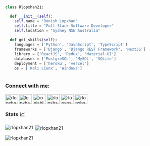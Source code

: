 

```python

class Rlopxhan21:

  def __init__(self):
    self.name = "Ronish Lopxhan"
    self.title = "Full Stack Software Developer"
    self.location = "Sydney NSW Australia"
    
  def get_skills(self):
    languages = ['Python', 'JavaScript', 'TypeScript']
    frameworks = ['Django', 'Django REST Framework', 'NextJS']
    library = ['ReactJS', 'Redux', 'Material-UI']
    databases = ['PostgreSQL', 'MySQL', 'SQLite']
    deployment = ['heroku', 'vercel']
    os = ['Kali Liunx', 'Windows']
    

```

<h3 align="left">Connect with me:</h3>
<p align="left">
<a href="https://dev.to/rlopxhan21" target="blank"><img align="center" src="https://raw.githubusercontent.com/rahuldkjain/github-profile-readme-generator/master/src/images/icons/Social/devto.svg" alt="rlopxhan21" height="30" width="40" /></a>
<a href="https://twitter.com/lopxhan" target="blank"><img align="center" src="https://raw.githubusercontent.com/rahuldkjain/github-profile-readme-generator/master/src/images/icons/Social/twitter.svg" alt="lopxhan" height="30" width="40" /></a>
<a href="https://linkedin.com/in/ronishlopxhan" target="blank"><img align="center" src="https://raw.githubusercontent.com/rahuldkjain/github-profile-readme-generator/master/src/images/icons/Social/linked-in-alt.svg" alt="ronishlopxhan" height="30" width="40" /></a>
<a href="https://stackoverflow.com/users/rlopxhan21" target="blank"><img align="center" src="https://raw.githubusercontent.com/rahuldkjain/github-profile-readme-generator/master/src/images/icons/Social/stack-overflow.svg" alt="rlopxhan21" height="30" width="40" /></a>
<a href="https://www.youtube.com/c/rlopxhan21" target="blank"><img align="center" src="https://raw.githubusercontent.com/rahuldkjain/github-profile-readme-generator/master/src/images/icons/Social/youtube.svg" alt="rlopxhan21" height="30" width="40" /></a>
<a href="https://www.leetcode.com/rlopxhan21" target="blank"><img align="center" src="https://raw.githubusercontent.com/rahuldkjain/github-profile-readme-generator/master/src/images/icons/Social/leet-code.svg" alt="rlopxhan21" height="30" width="40" /></a>
</p>


### Stats 📈

<p><img align="left" src="https://github-readme-stats.vercel.app/api/top-langs?username=rlopxhan21&show_icons=true&locale=en&layout=compact" alt="rlopxhan21" /></p>

<p>&nbsp;<img align="center" src="https://github-readme-stats.vercel.app/api?username=rlopxhan21&show_icons=true&locale=en" alt="rlopxhan21" /></p>

<p><img align="center" src="https://github-readme-streak-stats.herokuapp.com/?user=rlopxhan21&" alt="rlopxhan21" /></p>

